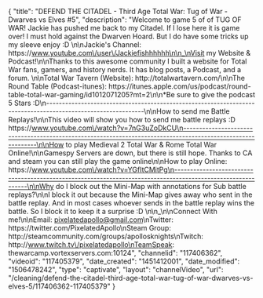 {
    "title": "DEFEND THE CITADEL - Third Age Total War: Tug of War - Dwarves vs Elves #5",
    "description": "Welcome to game 5 of of TUG OF WAR!  Jackie has pushed me back to my Citadel.  If I lose here it is game over!  I must hold against the Dwarven Hoard.  But I do have some tricks up my sleeve enjoy :D \n\nJackie's Channel: https:\/\/www.youtube.com\/user\/Jackiefishhhhhh\n\n_\nVisit my Website & Podcast!\n\nThanks to this awesome community I built a website for Total War fans, gamers, and history nerds.  It has blog posts, a Podcast, and a forum.  \n\nTotal War Tavern (Website): http:\/\/totalwartavern.com\/\n\nThe Round Table (Podcast-itunes): https:\/\/itunes.apple.com\/us\/podcast\/round-table-total-war-gaming\/id1012071205?mt=2\n\n*Be sure to give the podcast 5 Stars :D\n-------------------------------------------------------------------------------------------------------------\n\nHow to send me Battle Replays!\n\nThis video will show you how to send me battle replays :D https:\/\/www.youtube.com\/watch?v=7nG3uZoDkCU\n-------------------------------------------------------------------------------------------------------------\n\nHow to play Medieval 2 Total War & Rome Total War Online!\n\nGamespy Servers are down, but there is still hope.  Thanks to CA and steam you can still play the game online\n\nHow to play Online: https:\/\/www.youtube.com\/watch?v=YGfItCMitPg\n-------------------------------------------------------------------------------------------------------------\n\nWhy do I block out the Mini-Map with annotations for Sub battle replays?\n\nI block it out because the Mini-Map gives away who sent in the battle replay.  And in most cases whoever sends in the battle replay wins the battle.  So I block it to keep it a surprise :D  \n\n_\n\nConnect With me!\n\nEmail: pixelatedapollo@gmail.com\nTwitter: https:\/\/twitter.com\/PixelatedApollo\nSteam Group:  http:\/\/steamcommunity.com\/groups\/apollosknights\nTwitch: http:\/\/www.twitch.tv\/pixelatedapollo\nTeamSpeak: thewarcamp.vortexservers.com:10124",
    "channelid": "117406362",
    "videoid": "117405379",
    "date_created": "1451412001",
    "date_modified": "1506478242",
    "type": "captivate",
    "layout": "channelVideo",
    "url": "\/cleaning\/defend-the-citadel-third-age-total-war-tug-of-war-dwarves-vs-elves-5\/117406362-117405379"
}
